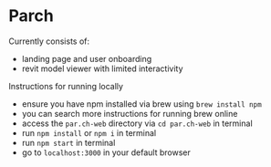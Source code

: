 # Parch

Currently consists of:
* landing page and user onboarding
* revit model viewer with limited interactivity

Instructions for running locally
* ensure you have npm installed via brew using ```brew install npm```
* you can search more instructions for running brew online
* access the ```par.ch-web``` directory via ```cd par.ch-web``` in terminal
* run ```npm install``` or ```npm i``` in terminal
* run ```npm start``` in terminal
* go to ```localhost:3000``` in your default browser